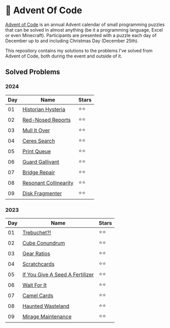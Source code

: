 # 🎄 Advent Of Code

[Advent of Code](http://adventofcode.com/) is an annual Advent calendar of small programming puzzles that can be solved in almost anything (be it a programming language, Excel or even Minecraft). Participants are presented with a puzzle each day of December up to and including Christmas Day (December 25th).

This repository contains my solutions to the problems I've solved from Advent of Code, both during the event and outside of it.

## Solved Problems

### 2024
| Day | Name | Stars |
| - | - | - |
| 01 | [Historian Hysteria](https://adventofcode.com/2024/day/1) | ⭐⭐ |
| 02 | [Red-Nosed Reports](https://adventofcode.com/2024/day/2) | ⭐⭐ |
| 03 | [Mull It Over](https://adventofcode.com/2024/day/3) | ⭐⭐ |
| 04 | [Ceres Search](https://adventofcode.com/2024/day/4) | ⭐⭐ |
| 05 | [Print Queue](https://adventofcode.com/2024/day/5) | ⭐⭐ |
| 06 | [Guard Gallivant](https://adventofcode.com/2024/day/6) | ⭐⭐ |
| 07 | [Bridge Repair](https://adventofcode.com/2024/day/7) | ⭐⭐ |
| 08 | [Resonant Collinearity](https://adventofcode.com/2024/day/8) | ⭐⭐ |
| 09 | [Disk Fragmenter](https://adventofcode.com/2024/day/9) | ⭐⭐ |

### 2023
| Day | Name | Stars |
| - | - | - |
| 01 | [Trebuchet?!](https://adventofcode.com/2023/day/1) | ⭐⭐ |
| 02 | [Cube Conundrum](https://adventofcode.com/2023/day/2) | ⭐⭐ |
| 03 | [Gear Ratios](https://adventofcode.com/2023/day/3) | ⭐⭐ |
| 04 | [Scratchcards](https://adventofcode.com/2023/day/4) | ⭐⭐ |
| 05 | [If You Give A Seed A Fertilizer](https://adventofcode.com/2023/day/5) | ⭐⭐ |
| 06 | [Wait For It](https://adventofcode.com/2023/day/6) | ⭐⭐ |
| 07 | [Camel Cards](https://adventofcode.com/2023/day/7) | ⭐⭐ |
| 08 | [Haunted Wasteland](https://adventofcode.com/2023/day/8) | ⭐⭐ |
| 09 | [Mirage Maintenance](https://adventofcode.com/2023/day/9) | ⭐⭐ |